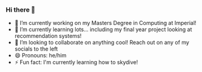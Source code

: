 ### Hi there 👋

- 🔭 I’m currently working on my Masters Degree in Computing at Imperial!
- 🌱 I’m currently learning lots... including my final year project looking at recommendation systems!
- 👯 I’m looking to collaborate on anything cool! Reach out on any of my socials to the left
- 😄 Pronouns: he/him
- ⚡ Fun fact: I'm currently learning how to skydive!
